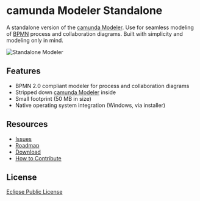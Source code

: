 # camunda Modeler Standalone

A standalone version of the [camunda Modeler](https://github.com/camunda/camunda-modeler). 
Use for seamless modeling of [BPMN](https://en.wikipedia.org/wiki/BPMN) process and collaboration diagrams.
Built with simplicity and modeling only in mind.

![Standalone Modeler](https://raw.github.com/camunda/camunda-modeler-standalone/master/documentation/images/screenshot.png)


## Features

* BPMN 2.0 compliant modeler for process and collaboration diagrams
* Stripped down [camunda Modeler](https://github.com/camunda/camunda-modeler) inside
* Small footprint (50 MB in size)
* Native operating system integration (Windows, via installer)


## Resources

* [Issues](https://github.com/camunda/camunda-modeler-standalone/issues)
* [Roadmap](https://github.com/camunda/camunda-modeler-standalone/issues?milestone=1&state=open)
* [Download](https://github.com/camunda/camunda-modeler-standalone/releases)
* [How to Contribute](./CONTRIBUTE.md)


## License

[Eclipse Public License](http://www.eclipse.org/legal/epl-v10.html)
